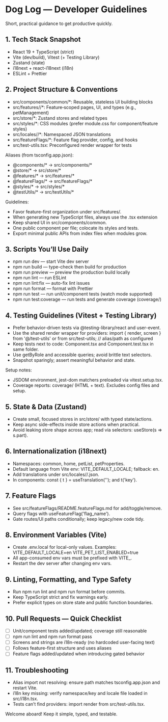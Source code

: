 # Dog Log — Developer Guidelines

Short, practical guidance to get productive quickly.

## 1. Tech Stack Snapshot
- React 19 + TypeScript (strict)
- Vite (dev/build), Vitest (+ Testing Library)
- Zustand (state)
- i18next + react-i18next (i18n)
- ESLint + Prettier

## 2. Project Structure & Conventions
- src/components/common/*: Reusable, stateless UI building blocks
- src/features/<domain>/*: Feature‑scoped pages, UI, and types (e.g., petManagement)
- src/store/*: Zustand stores and related types
- src/styles/*: CSS modules (prefer module.css for component/feature styles)
- src/locales/<lang>/*: Namespaced JSON translations
- src/featureFlags/*: Feature flag provider, config, and hooks
- src/test-utils.tsx: Preconfigured render wrapper for tests

Aliases (from tsconfig.app.json):
- @components/* → src/components/*
- @store/* → src/store/*
- @features/* → src/features/*
- @featureFlags/* → src/featureFlags/*
- @styles/* → src/styles/*
- @testUtils/* → src/testUtils/*

Guidelines:
- Favor feature-first organization under src/features/<domain>.
- When generating new TypeScript files, always use the .tsx extension
- Keep shared UI in src/components/common.
- One public component per file; colocate its styles and tests.
- Export minimal public APIs from index files when modules grow.

## 3. Scripts You’ll Use Daily
- npm run dev — start Vite dev server
- npm run build — type-check then build for production
- npm run preview — preview the production build locally
- npm run lint — run ESLint
- npm run lint:fix — auto-fix lint issues
- npm run format — format with Prettier
- npm run test — run unit/component tests (watch mode supported)
- npm run test:coverage — run tests and generate coverage (coverage/)

## 4. Testing Guidelines (Vitest + Testing Library)
- Prefer behavior-driven tests via @testing-library/react and user-event.
- Use the shared render wrapper for providers:
  import { render, screen } from '@/test-utils' or from src/test-utils; // alias/path as configured
- Keep tests next to code: Component.tsx and Component.test.tsx in same folder.
- Use getByRole and accessible queries; avoid brittle text selectors.
- Snapshot sparingly; assert meaningful behavior and state.

Setup notes:
- JSDOM environment, jest-dom matchers preloaded via vitest.setup.tsx.
- Coverage reports: coverage/ (HTML + text). Excludes config files and setup.

## 5. State & Data (Zustand)
- Create small, focused stores in src/store/ with typed state/actions.
- Keep async side-effects inside store actions when practical.
- Avoid leaking store shape across app; read via selectors: useStore(s => s.part).

## 6. Internationalization (i18next)
- Namespaces: common, home, petList, petProperties.
- Default language from Vite env: VITE_DEFAULT_LOCALE; fallback: en.
- Add translations under src/locales/<lang>/<namespace>.json.
- In components: const { t } = useTranslation('<namespace>'); and t('key').

## 7. Feature Flags
- See src/featureFlags/README.featureFlags.md for add/toggle/remove.
- Query flags with useFeatureFlag('flag_name').
- Gate routes/UI paths conditionally; keep legacy/new code tidy.

## 8. Environment Variables (Vite)
- Create .env.local for local-only values. Examples:
  VITE_DEFAULT_LOCALE=en
  VITE_PET_LIST_ENABLED=true
- All app-consumed env vars must be prefixed with VITE_.
- Restart the dev server after changing env vars.

## 9. Linting, Formatting, and Type Safety
- Run npm run lint and npm run format before commits.
- Keep TypeScript strict and fix warnings early.
- Prefer explicit types on store state and public function boundaries.

## 10. Pull Requests — Quick Checklist
- [ ] Unit/component tests added/updated; coverage still reasonable
- [ ] npm run lint and npm run format pass
- [ ] Screens and strings are i18n-ready (no hardcoded user-facing text)
- [ ] Follows feature-first structure and uses aliases
- [ ] Feature flags added/updated when introducing gated behavior

## 11. Troubleshooting
- Alias import not resolving: ensure path matches tsconfig.app.json and restart Vite.
- i18n key missing: verify namespace/key and locale file loaded in src/i18n.tsx.
- Tests can’t find providers: import render from src/test-utils.tsx.

Welcome aboard! Keep it simple, typed, and testable.
